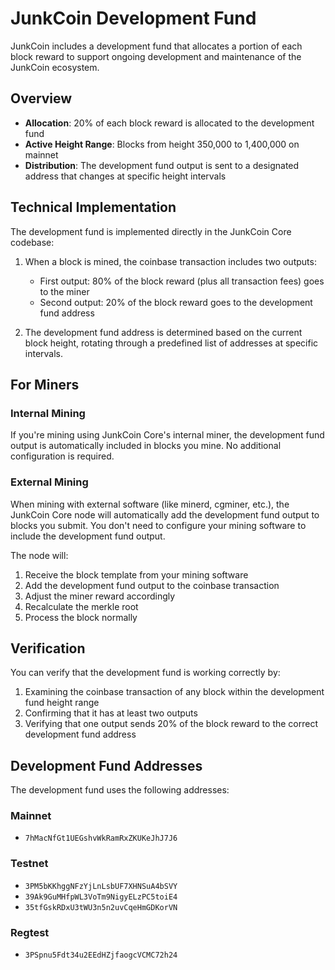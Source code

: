 # JunkCoin Development Fund

JunkCoin includes a development fund that allocates a portion of each block reward to support ongoing development and maintenance of the JunkCoin ecosystem.

## Overview

- **Allocation**: 20% of each block reward is allocated to the development fund
- **Active Height Range**: Blocks from height 350,000 to 1,400,000 on mainnet
- **Distribution**: The development fund output is sent to a designated address that changes at specific height intervals

## Technical Implementation

The development fund is implemented directly in the JunkCoin Core codebase:

1. When a block is mined, the coinbase transaction includes two outputs:
   - First output: 80% of the block reward (plus all transaction fees) goes to the miner
   - Second output: 20% of the block reward goes to the development fund address

2. The development fund address is determined based on the current block height, rotating through a predefined list of addresses at specific intervals.

## For Miners

### Internal Mining

If you're mining using JunkCoin Core's internal miner, the development fund output is automatically included in blocks you mine. No additional configuration is required.

### External Mining

When mining with external software (like minerd, cgminer, etc.), the JunkCoin Core node will automatically add the development fund output to blocks you submit. You don't need to configure your mining software to include the development fund output.

The node will:
1. Receive the block template from your mining software
2. Add the development fund output to the coinbase transaction
3. Adjust the miner reward accordingly
4. Recalculate the merkle root
5. Process the block normally

## Verification

You can verify that the development fund is working correctly by:

1. Examining the coinbase transaction of any block within the development fund height range
2. Confirming that it has at least two outputs
3. Verifying that one output sends 20% of the block reward to the correct development fund address

## Development Fund Addresses

The development fund uses the following addresses:

### Mainnet
- `7hMacNfGt1UEGshvWkRamRxZKUKeJhJ7J6`

### Testnet
- `3PM5bKKhggNFzYjLnLsbUF7XHNSuA4bSVY`
- `39Ak9GuMHfpWL3VoTm9NigyELzPC5toiE4`
- `35tfGskRDxU3tWU3n5n2uvCqeHmGDKorVN`

### Regtest
- `3PSpnu5Fdt34u2EEdHZjfaogcVCMC72h24`
